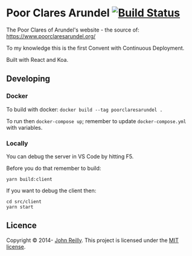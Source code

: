 ﻿# Poor Clares Arundel [![Build Status](https://travis-ci.com/johnnyreilly/poor-clares-arundel-koa.svg?branch=master)](https://travis-ci.com/github/johnnyreilly/poor-clares-arundel-koa)

The Poor Clares of Arundel's website - the source of: https://www.poorclaresarundel.org/

To my knowledge this is the first Convent with Continuous Deployment.

Built with React and Koa.

## Developing

### Docker

To build with docker: `docker build --tag poorclaresarundel .`

To run then `docker-compose up`; remember to update `docker-compose.yml` with variables.

### Locally

You can debug the server in VS Code by hitting F5.

Before you do that remember to build:

```
yarn build:client
```

If you want to debug the client then:

```
cd src/client
yarn start
```

## Licence

Copyright © 2014- [John Reilly](twitter.com/johnny_reilly). This project is licensed under the [MIT license](http://opensource.org/licenses/mit-license.php).